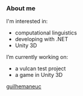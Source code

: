 ### About me

I'm interested in:
 - computational linguistics
 - developing with .NET
 - Unity 3D

I’m currently working on: 
 - a vulcan test project
 - a game in Unity 3D

[guilhemaneuc](https://github.com/guilhemaneuc)
